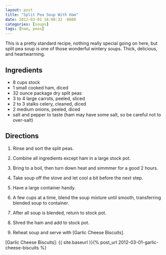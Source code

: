 ```yaml
---
layout: post
title: "Split Pea Soup With Ham"
date: 2012-03-01 16:08:32 -0600
categories: [soups]
tags: [ham, peas]
---
```

This is a pretty standard recipe, nothing really special going on
here, but split pea soup is one of those wonderful wintery
soups. Thick, delicious, and heartwarming.


## Ingredients

* 8 cups stock
* 1 small cooked ham, diced
* 32 ounce package dry split peas
* 3 to 4 large carrots, peeled, sliced
* 2 to 3 stalks celery, cleaned, diced
* 2 medium onions, peeled, diced
* salt and pepper to taste (ham may have some salt, so be careful not to over-salt)


## Directions

1.  Rinse and sort the split peas. 

1.  Combine all ingredients except ham in a large stock pot. 

1.  Bring to a boil, then turn down heat and simmmer for a good 2 hours.

1.  Take soup off the stove and let cool a bit before the next step.

1.  Have a large container handy.

1.  A few cups at a time, blend the soup mixture until smooth, transferring blended soup to container.

1.  After all soup is blended, return to stock pot.

1.  Shred the ham and add to stock pot.

1.  Reheat soup and serve with [Garlic Cheese Biscuits]. 

[Garlic Cheese Biscuits]: {{ site.baseurl }}{% post_url 2012-03-01-garlic-cheese-biscuits %}
